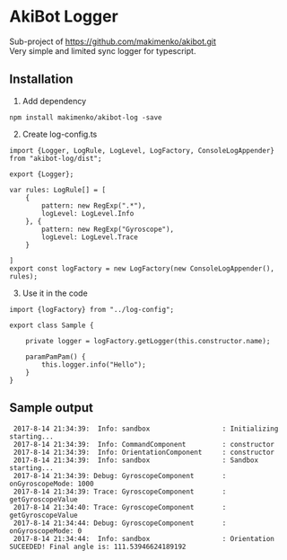 # AkiBot Logger
Sub-project of https://github.com/makimenko/akibot.git<br>
Very simple and limited sync logger for typescript.

## Installation
1. Add dependency
```
npm install makimenko/akibot-log -save
```

2. Create log-config.ts
```
import {Logger, LogRule, LogLevel, LogFactory, ConsoleLogAppender} from "akibot-log/dist";

export {Logger};

var rules: LogRule[] = [
    {
        pattern: new RegExp(".*"),
        logLevel: LogLevel.Info
    }, {
        pattern: new RegExp("Gyroscope"),
        logLevel: LogLevel.Trace
    }

]
export const logFactory = new LogFactory(new ConsoleLogAppender(), rules);
```

3. Use it in the code
```
import {logFactory} from "../log-config";

export class Sample {

    private logger = logFactory.getLogger(this.constructor.name);

    paramPamPam() {
        this.logger.info("Hello");
    }
}
```

## Sample output
```
 2017-8-14 21:34:39:  Info: sandbox                  : Initializing starting...
 2017-8-14 21:34:39:  Info: CommandComponent         : constructor
 2017-8-14 21:34:39:  Info: OrientationComponent     : constructor
 2017-8-14 21:34:39:  Info: sandbox                  : Sandbox starting...
 2017-8-14 21:34:39: Debug: GyroscopeComponent       : onGyroscopeMode: 1000
 2017-8-14 21:34:39: Trace: GyroscopeComponent       : getGyroscopeValue
 2017-8-14 21:34:40: Trace: GyroscopeComponent       : getGyroscopeValue
 2017-8-14 21:34:44: Debug: GyroscopeComponent       : onGyroscopeMode: 0
 2017-8-14 21:34:44:  Info: sandbox                  : Orientation SUCEEDED! Final angle is: 111.53946624189192
 ```

